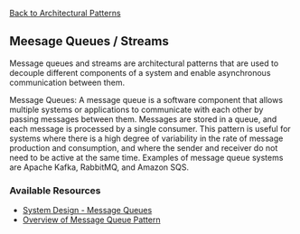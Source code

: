 [Back to Architectural Patterns](08-architectural-patterns.md)
## Meesage Queues / Streams
Message queues and streams are architectural patterns that are used to decouple different components of a system and enable asynchronous communication between them.

Message Queues: A message queue is a software component that allows multiple systems or applications to communicate with each other by passing messages between them. Messages are stored in a queue, and each message is processed by a single consumer. This pattern is useful for systems where there is a high degree of variability in the rate of message production and consumption, and where the sender and receiver do not need to be active at the same time. Examples of message queue systems are Apache Kafka, RabbitMQ, and Amazon SQS.
### Available Resources
- [System Design - Message Queues](https://medium.com/must-know-computer-science/system-design-message-queues-245612428a22)
- [Overview of Message Queue Pattern](https://badia-kharroubi.gitbooks.io/microservices-architecture/content/patterns/communication-patterns/message-queue-pattern.html)